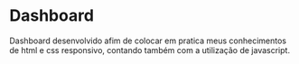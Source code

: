 # Dashboard
Dashboard desenvolvido afim de colocar em pratica meus conhecimentos de html e css responsivo, contando também com a utilização de javascript.
